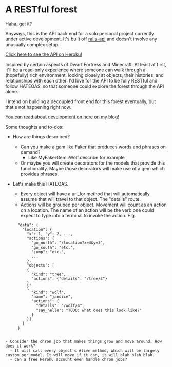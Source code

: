 # A RESTful forest

Haha, get it?

Anyways, this is the API back end for a solo personal project currently under active development. It's built off [rails-api](https://github.com/rails-api/rails-api) and doesn't involve any unusually complex setup.

[Click here to see the API on Heroku!](http://restful-forest.herokuapp.com/)

Inspired by certain aspects of Dwarf Fortress and Minecraft. At least at first, it'll be a read-only experience where someone can walk through a (hopefully) rich environment, looking closely at objects, their histories, and relationships with each other. I'd love for the API to be fully RESTful and follow HATEOAS, so that someone could explore the forest through the API alone.

I intend on building a decoupled front end for this forest eventually, but that's not happening right now.

[You can read about development on here on my blog!](https://vcolavin.wordpress.com/tag/dev-blog/)


Some thoughts and to-dos:
- How are things described?
  - Can you make a gem like Faker that produces words and phrases on demand?
    - Like MyFakerGem::Wolf.describe for example
  - Or maybe you will create decorators for the models that provide this functionality. Maybe *those* decorators will make use of a gem which provides phrases.

- Let's make this HATEOAS.
  - Every object will have a url_for method that will automatically assume that will travel to that object. The "details" route.
  - Actions will be grouped per object. Movement will count as an action on a location. The name of an action will be the verb one could expect to type into a terminal to invoke the action.
  E.g.
  ```
    "data": {
      "location": {
        "x": 1, "y": 2, ...,
        "actions": {
          "go_north": "/location?x=4&y=3",
          "go_south": "etc.",
          "jump": "etc.",
          ...
        },
        "objects": [
        {
          "kind": "tree",
          "actions": {"details": "/tree/3"}
        },
        {
          "kind": "wolf",
          "name": "jandice",
          "actions": {
            "details": "/wolf/4",
            "say_hello": "TODO: what does this look like?"
          }
        }]
      }
    }
```

- Consider the chron job that makes things grow and move around. How does it work?
  - It will call every object's #live method, which will be largely custom per model. It will move if it can, it will blah blah blah.
  - Can a free Heroku account even handle chron jobs?
